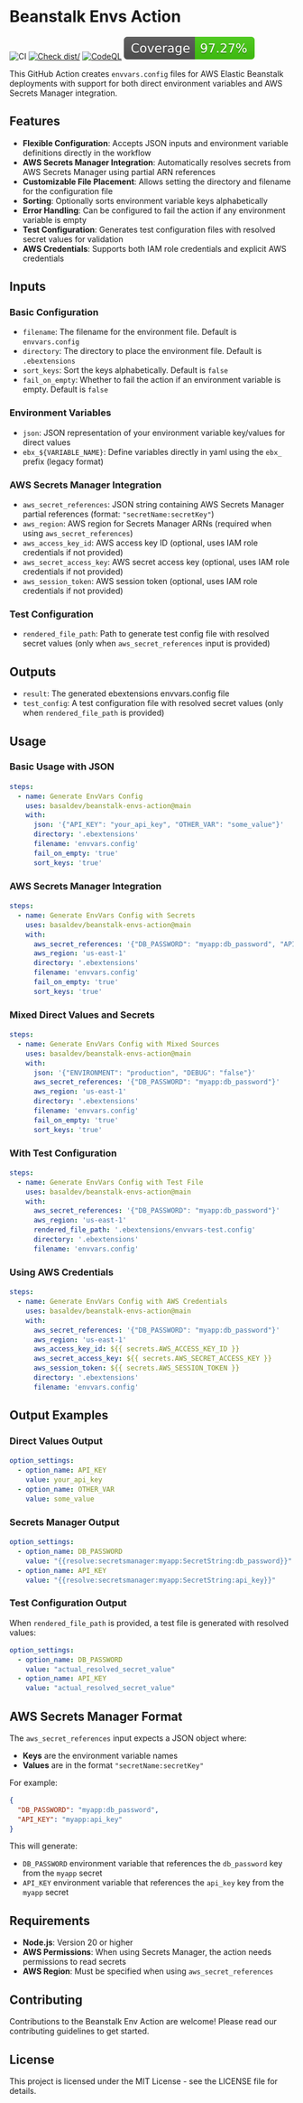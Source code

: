# Beanstalk Envs Action

![CI](https://github.com/basaldev/beanstalk-envs-action/actions/workflows/ci.yml/badge.svg)
[![Check dist/](https://github.com/basaldev/beanstalk-envs-action/actions/workflows/check-dist.yml/badge.svg)](https://github.com/basaldev/beanstalk-envs-action/actions/workflows/check-dist.yml)
[![CodeQL](https://github.com/basaldev/beanstalk-envs-action/actions/workflows/codeql-analysis.yml/badge.svg)](https://github.com/basaldev/beanstalk-envs-action/actions/workflows/codeql-analysis.yml)
[![Coverage](./badges/coverage.svg)](./badges/coverage.svg)

This GitHub Action creates `envvars.config` files for AWS Elastic Beanstalk deployments with support for both direct environment variables and AWS Secrets Manager integration.

## Features

- **Flexible Configuration**: Accepts JSON inputs and environment variable definitions directly in the workflow
- **AWS Secrets Manager Integration**: Automatically resolves secrets from AWS Secrets Manager using partial ARN references
- **Customizable File Placement**: Allows setting the directory and filename for the configuration file
- **Sorting**: Optionally sorts environment variable keys alphabetically
- **Error Handling**: Can be configured to fail the action if any environment variable is empty
- **Test Configuration**: Generates test configuration files with resolved secret values for validation
- **AWS Credentials**: Supports both IAM role credentials and explicit AWS credentials

## Inputs

### Basic Configuration
- `filename`: The filename for the environment file. Default is `envvars.config`
- `directory`: The directory to place the environment file. Default is `.ebextensions`
- `sort_keys`: Sort the keys alphabetically. Default is `false`
- `fail_on_empty`: Whether to fail the action if an environment variable is empty. Default is `false`

### Environment Variables
- `json`: JSON representation of your environment variable key/values for direct values
- `ebx_${VARIABLE_NAME}`: Define variables directly in yaml using the `ebx_` prefix (legacy format)

### AWS Secrets Manager Integration
- `aws_secret_references`: JSON string containing AWS Secrets Manager partial references (format: `"secretName:secretKey"`)
- `aws_region`: AWS region for Secrets Manager ARNs (required when using `aws_secret_references`)
- `aws_access_key_id`: AWS access key ID (optional, uses IAM role credentials if not provided)
- `aws_secret_access_key`: AWS secret access key (optional, uses IAM role credentials if not provided)
- `aws_session_token`: AWS session token (optional, uses IAM role credentials if not provided)

### Test Configuration
- `rendered_file_path`: Path to generate test config file with resolved secret values (only when `aws_secret_references` input is provided)

## Outputs

- `result`: The generated ebextensions envvars.config file
- `test_config`: A test configuration file with resolved secret values (only when `rendered_file_path` is provided)

## Usage

### Basic Usage with JSON

```yaml
steps:
  - name: Generate EnvVars Config
    uses: basaldev/beanstalk-envs-action@main
    with:
      json: '{"API_KEY": "your_api_key", "OTHER_VAR": "some_value"}'
      directory: '.ebextensions'
      filename: 'envvars.config'
      fail_on_empty: 'true'
      sort_keys: 'true'
```

### AWS Secrets Manager Integration

```yaml
steps:
  - name: Generate EnvVars Config with Secrets
    uses: basaldev/beanstalk-envs-action@main
    with:
      aws_secret_references: '{"DB_PASSWORD": "myapp:db_password", "API_KEY": "myapp:api_key"}'
      aws_region: 'us-east-1'
      directory: '.ebextensions'
      filename: 'envvars.config'
      fail_on_empty: 'true'
      sort_keys: 'true'
```

### Mixed Direct Values and Secrets

```yaml
steps:
  - name: Generate EnvVars Config with Mixed Sources
    uses: basaldev/beanstalk-envs-action@main
    with:
      json: '{"ENVIRONMENT": "production", "DEBUG": "false"}'
      aws_secret_references: '{"DB_PASSWORD": "myapp:db_password"}'
      aws_region: 'us-east-1'
      directory: '.ebextensions'
      filename: 'envvars.config'
      fail_on_empty: 'true'
      sort_keys: 'true'
```

### With Test Configuration

```yaml
steps:
  - name: Generate EnvVars Config with Test File
    uses: basaldev/beanstalk-envs-action@main
    with:
      aws_secret_references: '{"DB_PASSWORD": "myapp:db_password"}'
      aws_region: 'us-east-1'
      rendered_file_path: '.ebextensions/envvars-test.config'
      directory: '.ebextensions'
      filename: 'envvars.config'
```

### Using AWS Credentials

```yaml
steps:
  - name: Generate EnvVars Config with AWS Credentials
    uses: basaldev/beanstalk-envs-action@main
    with:
      aws_secret_references: '{"DB_PASSWORD": "myapp:db_password"}'
      aws_region: 'us-east-1'
      aws_access_key_id: ${{ secrets.AWS_ACCESS_KEY_ID }}
      aws_secret_access_key: ${{ secrets.AWS_SECRET_ACCESS_KEY }}
      aws_session_token: ${{ secrets.AWS_SESSION_TOKEN }}
      directory: '.ebextensions'
      filename: 'envvars.config'
```

## Output Examples

### Direct Values Output

```yaml
option_settings:
  - option_name: API_KEY
    value: your_api_key
  - option_name: OTHER_VAR
    value: some_value
```

### Secrets Manager Output

```yaml
option_settings:
  - option_name: DB_PASSWORD
    value: "{{resolve:secretsmanager:myapp:SecretString:db_password}}"
  - option_name: API_KEY
    value: "{{resolve:secretsmanager:myapp:SecretString:api_key}}"
```

### Test Configuration Output

When `rendered_file_path` is provided, a test file is generated with resolved values:

```yaml
option_settings:
  - option_name: DB_PASSWORD
    value: "actual_resolved_secret_value"
  - option_name: API_KEY
    value: "actual_resolved_secret_value"
```

## AWS Secrets Manager Format

The `aws_secret_references` input expects a JSON object where:
- **Keys** are the environment variable names
- **Values** are in the format `"secretName:secretKey"`

For example:
```json
{
  "DB_PASSWORD": "myapp:db_password",
  "API_KEY": "myapp:api_key"
}
```

This will generate:
- `DB_PASSWORD` environment variable that references the `db_password` key from the `myapp` secret
- `API_KEY` environment variable that references the `api_key` key from the `myapp` secret

## Requirements

- **Node.js**: Version 20 or higher
- **AWS Permissions**: When using Secrets Manager, the action needs permissions to read secrets
- **AWS Region**: Must be specified when using `aws_secret_references`

## Contributing

Contributions to the Beanstalk Env Action are welcome! Please read our contributing guidelines to get started.

## License

This project is licensed under the MIT License - see the LICENSE file for details.
